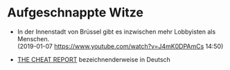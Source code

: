 # Aufgeschnappte Witze

- In der Innenstadt von Brüssel gibt es inzwischen mehr Lobbyisten als Menschen.  
  (2019-01-07 https://www.youtube.com/watch?v=J4mK0DPAmCs 14:50)

- [THE CHEAT REPORT](https://www.youtube.com/watch?v=HVjnqnVuqq0) bezeichnenderweise in Deutsch
